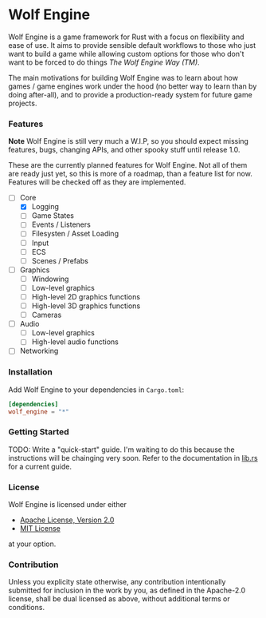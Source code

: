 # Wolf Engine

Wolf Engine is a game framework for Rust with a focus on flexibility and ease of
use.   It aims to provide sensible default workflows to those who just want to 
build a game while allowing custom options for those who don't want to be forced
to do things *The Wolf Engine Way (TM)*.  

The main motivations for building Wolf Engine was to learn about how games / 
game engines work under the hood (no better way to learn than by doing 
after-all), and to provide a production-ready system for future game projects.

### Features

**Note**  Wolf Engine is still very much a W.I.P, so you should expect missing
features, bugs, changing APIs, and other spooky stuff until release 1.0.

These are the currently planned features for Wolf Engine.  Not all of them are
ready just yet, so this is more of a roadmap, than a feature list for now. 
Features will be checked off as they are implemented.

- [ ] Core
  - [x] Logging
  - [ ] Game States
  - [ ] Events / Listeners
  - [ ] Filesysten / Asset Loading
  - [ ] Input
  - [ ] ECS
  - [ ] Scenes / Prefabs
- [ ] Graphics
  - [ ] Windowing
  - [ ] Low-level graphics 
  - [ ] High-level 2D graphics functions
  - [ ] High-level 3D graphics functions
  - [ ] Cameras
- [ ] Audio
  - [ ] Low-level graphics
  - [ ] High-level audio functions
- [ ] Networking

### Installation

Add Wolf Engine to your dependencies in `Cargo.toml`:

```TOML
[dependencies]
wolf_engine = "*"
```

### Getting Started

TODO: Write a "quick-start" guide.  I'm waiting to do this because the 
instructions will be chainging very soon.  Refer to the documentation in 
[lib.rs](src/lib.rs) for a current guide.

### License

Wolf Engine is licensed under either 

- [Apache License, Version 2.0](LICENSE-APACHE)
- [MIT License](LICENSE-MIT)

at your option.

### Contribution

Unless you explicity state otherwise, any contribution intentionally submitted
for inclusion in the work by you, as defined in the Apache-2.0 license, shall
be dual licensed as above, without additional terms or conditions.

